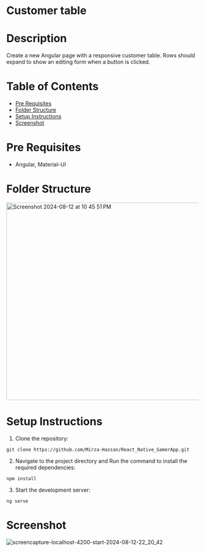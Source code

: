 # Customer table

# Description
Create a new Angular page with a responsive customer table. Rows should expand to show an editing form when a button is clicked.

# Table of Contents

- [Pre Requisites](#pre-requisites)
- [Folder Structure](#folder-structure)
- [Setup Instructions](#setup-instructions)
- [Screenshot](#screenshot)

# Pre Requisites

- Angular, Material-UI

# Folder Structure

<img width="518" alt="Screenshot 2024-08-12 at 10 45 51 PM" src="https://github.com/user-attachments/assets/509f5baf-23bd-42b7-949c-db697dd25591">

# Setup Instructions

1. Clone the repository:
```
git clone https://github.com/Mirza-Hassan/React_Native_GamerApp.git
```
2. Navigate to the project directory and Run the command to install the required dependencies:
```
npm install
```
3. Start the development server:

```
ng serve
```
# Screenshot

![screencapture-localhost-4200-start-2024-08-12-22_20_42](https://github.com/user-attachments/assets/71dd7f0d-91e5-4c12-8571-840aaaf78d2e)





